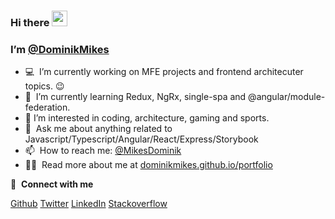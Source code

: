 ### Hi there <a href="https://dominikmikes.github.io/portfolio/"><img src="https://media.giphy.com/media/hvRJCLFzcasrR4ia7z/giphy.gif" width="25px"></a>
### I’m <a href="https://dominikmikes.github.io/portfolio/">@DominikMikes</a>

- 💻 &nbsp;I’m currently working on MFE projects and frontend architecuter topics. :wink:
- 🌱 &nbsp;I’m currently learning Redux, NgRx, single-spa and @angular/module-federation.
- 👀 I’m interested in coding, architecture, gaming and sports.
- 💬 &nbsp;Ask me about anything related to Javascript/Typescript/Angular/React/Express/Storybook
- 📫 &nbsp;How to reach me: [@MikesDominik](https://twitter.com/mikesdominik)
- 👨‍💻 &nbsp;Read more about me at [dominikmikes.github.io/portfolio](https://dominikmikes.github.io/portfolio/)


🔗 &nbsp;**Connect with me**
<p align="left">
<a href="https://dominikmikes.github.io/portfolio/" target="blank">Github</a>
<a href="https://twitter.com/MikesDominik" target="blank">Twitter</a>
<a href="https://www.linkedin.com/in/dominik-mikes-3879631ba/" target="blank">LinkedIn</a>
<a href="https://stackoverflow.com/users/8823887/mrdeibl" target="blank">Stackoverflow</a>
</p>
